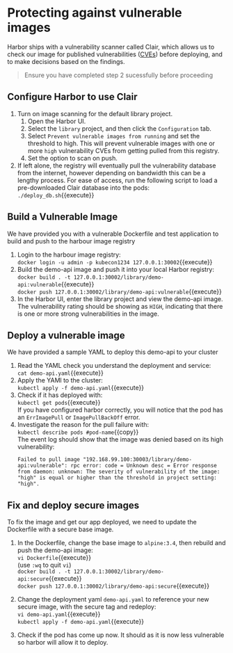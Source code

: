 # Protecting against vulnerable images

Harbor ships with a vulnerability scanner called Clair, which allows us to check our image for published vulnerabilities ([CVEs](https://cve.mitre.org/about/faqs.html)) before deploying, and to make decisions based on the findings.

> Ensure you have completed step 2 sucessfully before proceeding

## Configure Harbor to use Clair

1. Turn on image scanning for the default library project.
    1. Open the Harbor UI.
    2. Select the `library` project, and then click the `Configuration` tab.
    3. Select `Prevent vulnerable images from running` and set the threshold to high. This will prevent vulnerable images with one or more `high` vulnerability CVEs from getting pulled from this registry.
    4. Set the option to scan on push.
1. If left alone, the registry will eventually pull the vulnerability database from the internet, however depending on bandwidth this can be a lengthy process. For ease of access, run the following script to load a pre-downloaded Clair database into the pods:  
`./deploy_db.sh`{{execute}}

## Build a Vulnerable Image
We have provided you with a vulnerable Dockerfile and test application to build and push to the harbour image registry

1. Login to the harbour image registry:  
`docker login -u admin -p kubecon1234 127.0.0.1:30002`{{execute}}
1. Build the demo-api image and push it into your local Harbor registry:  
`docker build . -t 127.0.0.1:30002/library/demo-api:vulnerable`{{execute}}  
`docker push 127.0.0.1:30002/library/demo-api:vulnerable`{{execute}}
1. In the Harbor UI, enter the library project and view the demo-api image. The vulnerability rating should be showing as `HIGH`, indicating that there is one or more strong vulnerabilities in the image.

## Deploy a vulnerable image

We have provided a sample YAML to deploy this demo-api to your cluster

1. Read the YAML check you understand the deployment and service:  
`cat demo-api.yaml`{{execute}}
1. Apply the YAMl to the cluster:  
`kubectl apply -f demo-api.yaml`{{execute}}
1. Check if it has deployed with:  
`kubectl get pods`{{execute}}  
If you have configured harbor correctly, you will notice that the pod has an `ErrImagePull` or `ImagePullBackOff` error.
1. Investigate the reason for the pull failure with:  
`kubectl describe pods #pod-name`{{copy}}  
The event log should show that the image was denied based on its high vulnerability:
    ```text
    Failed to pull image "192.168.99.100:30003/library/demo-api:vulnerable": rpc error: code = Unknown desc = Error response from daemon: unknown: The severity of vulnerability of the image: "high" is equal or higher than the threshold in project setting: "high".
    ```
## Fix and deploy secure images

To fix the image and get our app deployed, we need to update the Dockerfile with a secure base image.

1. In the Dockerfile, change the base image to `alpine:3.4`, then rebuild and push the demo-api image:  
`vi Dockerfile`{{execute}}  
(use `:wq` to quit `vi`)  
`docker build . -t 127.0.0.1:30002/library/demo-api:secure`{{execute}}  
`docker push 127.0.0.1:30002/library/demo-api:secure`{{execute}}
1. Change the deployment yaml `demo-api.yaml` to reference your new secure image, with the secure tag and redeploy:  
`vi demo-api.yaml`{{execute}}  
`kubectl apply -f demo-api.yaml`{{execute}}

3. Check if the pod has come up now. It should as it is now less vulnerable so harbor will allow it to deploy.
